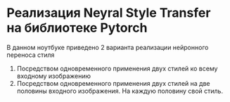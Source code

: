 # Реализация Neyral Style Transfer на библиотеке Pytorch

В данном ноутбуке приведено 2 варианта реализации нейронного переноса стиля
1. Посредством одновременного применения двух стилей ко всему входному изображению
2. Посредством одновременного применения двух стилей на две половины входного изображения. На каждую половину свой стиль.
